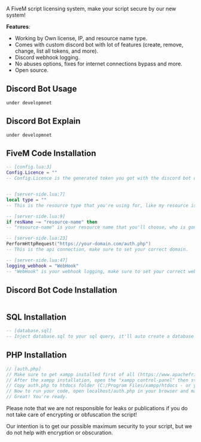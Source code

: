 A FiveM script licensing system, make your script secure by our new system!


**Features**:
- Working by Own license, IP, and resource name type.
- Comes with custom discord bot with lot of features (create, remove, change, list all tokens, and more).
- Discord webhook logging.
- No abuses options, fixes for internet connections bypass and more.
- Open source.

## Discord Bot Usage
```under developmnet```  

## Discord Bot Explain
```under developmnet```  
    
    
    
## FiveM Code Installation
```lua
-- [config.lua:3]
Config.Licence = ""
-- Config.Licence is the generated token you got with the discord bot or manually added into the SQL.


-- [server-side.lua:7]
local type = ""
-- This is the resource type that you're using for, like my resource is dz-banking and I want my resource type to be "bank", I will call the type "bank" and create the license with this name as resource type (with the discord bot).

-- [server-side.lua:9]
if resName ~= "resource-name" then
-- "resource-name" is your resource name that you'll choose, who is gonna use this resource should use this resource name or the script will get stucked.

-- [server-side.lua:23]
PerformHttpRequest("https://your-domain.com/auth.php")
-- This is the api connection, make sure to set your correct domain.

-- [server-side.lua:47]
logging_webhook = "WebHook"
-- "WebHook" is your webhook logging, make sure to set your correct webhook.
```
    
    
    
    
## Discord Bot Code Installation
```under development
```    
    
    
    
    
## SQL Installation
```sql
-- [database.sql]
-- Inject database.sql to your sql query, it'll auto create a database named "security", don't delete or rename it.
```
    
    
    
    
## PHP Installation
```php
// [auth.php]
// Make sure to get xampp installed first of all (https://www.apachefriends.org/download.html).
// After the xampp installation, open the "xampp control-panel" then start "Apache" and "MySQL".
// Copy auth.php to htdocs folder (C:/Program Files/xampp/htdocs - or your path).
// Now to run your code, open localhost/auth.php in your browser and make sure it's not showing errors.
// Great! You're ready.
```


Please note that we are not responsible for leaks or publications if you do not take care of encrypting or obfuscation the script!

Our intention is to get our possible maximum security to your script, but we do not help with encryption or obscuration.
